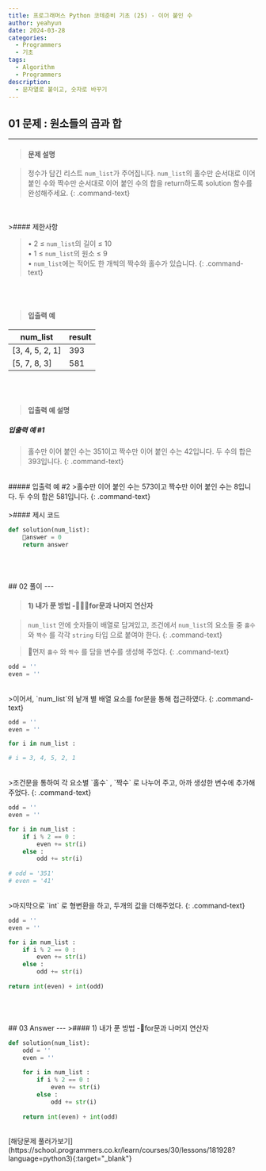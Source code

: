```yaml
---
title: 프로그래머스 Python 코테준비 기초 (25) - 이어 붙인 수
author: yeahyun
date: 2024-03-28
categories:
  - Programmers
  - 기초
tags:
  - Algorithm
  - Programmers
description:
  - 문자열로 붙이고, 숫자로 바꾸기
---
```

## 01 문제 : 원소들의 곱과 합

---
>#### 문제 설명

>정수가 담긴 리스트 `num_list`가 주어집니다. `num_list`의 홀수만 순서대로 이어 붙인 수와 짝수만 순서대로 이어 붙인 수의 합을 return하도록 solution 함수를 완성해주세요.
{: .command-text}

<BR>
<BR>
>#### 제한사항

>• 2 ≤ `num_list`의 길이 ≤ 10  
>• 1 ≤ `num_list`의 원소 ≤ 9  
>• `num_list`에는 적어도 한 개씩의 짝수와 홀수가 있습니다.
{: .command-text}
<BR>
<BR>

>#### 입출력 예

| num_list        | result |
| --------------- | ------ |
| [3, 4, 5, 2, 1] | 393    |
| [5, 7, 8, 3]    | 581    |

<BR>
<BR>

>#### 입출력 예 설명

##### 입출력 예 #1
>홀수만 이어 붙인 수는 351이고 짝수만 이어 붙인 수는 42입니다. 두 수의 합은 393입니다.
{: .command-text}
<br>
##### 입출력 예 #2
>홀수만 이어 붙인 수는 573이고 짝수만 이어 붙인 수는 8입니다. 두 수의 합은 581입니다.
{: .command-text}

<br>

<BR>
>#### 제시 코드

```python
def solution(num_list):
	answer = 0
	return answer
```

<br>
<br>
<BR>
## 02 풀이 
---

>#### 1) 내가 푼 방법 -for문과 나머지 연산자

>`num_list` 안에 숫자들이 배열로 담겨있고, 조건에서 `num_list`의 요소들 중 `홀수` 와 `짝수`
 를 각각 `string` 타입 으로 붙여야 한다.
{: .command-text}

>먼저 `홀수` 와 `짝수` 를 담을 변수를 생성해 주었다.
{: .command-text}

```python
odd = ''
even = ''
```
<br>
>이어서, `num_list`의 낱개 별 배열 요소를 for문을 통해 접근하였다.
{: .command-text}

```python
odd = ''
even = ''

for i in num_list :

# i = 3, 4, 5, 2, 1
```

<br>
>조건문을 통하여 각 요소별 `홀수` , `짝수` 로 나누어 주고, 아까 생성한 변수에 추가해 주었다.
{: .command-text}

```python
odd = ''
even = ''

for i in num_list :
	if i % 2 == 0 :
		even += str(i)
	else : 
		odd += str(i)
		
# odd = '351'
# even = '41'
```

<br>
>마지막으로 `int` 로 형변환을 하고, 두개의 값을 더해주었다.
{: .command-text}

```python
odd = ''
even = ''

for i in num_list :
	if i % 2 == 0 :
		even += str(i)
	else : 
		odd += str(i)
		
return int(even) + int(odd)
```
<br>

<br>
<br>
## 03 Answer
---
>#### 1) 내가 푼 방법 -for문과 나머지 연산자

```python
def solution(num_list):
    odd = ''
    even = ''
    
    for i in num_list :
        if i % 2 == 0 :
            even += str(i)
        else : 
            odd += str(i)
            
    return int(even) + int(odd)

```
<br>
[해당문제 풀러가보기](https://school.programmers.co.kr/learn/courses/30/lessons/181928?language=python3){:target="_blank"}